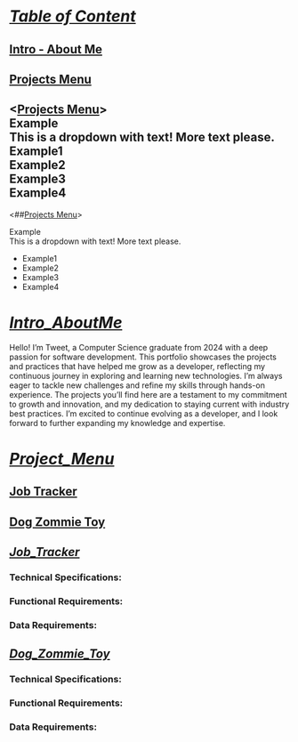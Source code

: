 # <ins>***Table of Content***</ins>
## [Intro - About Me](#Intro_AboutMe)
## [Projects Menu](#Project_Menu)
## <[Projects Menu](#Project_Menu)><summary>Example</summary> This is a dropdown with text! More text please. <summary>Example1</summary> <summary>Example2</summary> <summary>Example3</summary><summary>Example4</summary></details>


<##[Projects Menu](#project_menu)>
  <summary>Example</summary>
  This is a dropdown with text! More text please.
  <ul>
    <li>Example1</li>
    <li>Example2</li>
    <li>Example3</li>
    <li>Example4</li>
  </ul>
</details>


# <ins>***Intro_AboutMe***</ins>
  Hello! I’m Tweet, a Computer Science graduate from 2024 with a deep passion for software development. This portfolio showcases the projects and practices that have helped me grow as a developer, reflecting my continuous journey in exploring and learning new technologies. I’m always eager to tackle new challenges and refine my skills through hands-on experience. The projects you’ll find here are a testament to my commitment to growth and innovation, and my dedication to staying current with industry best practices. I’m excited to continue evolving as a developer, and I look forward to further expanding my knowledge and expertise.

# <ins>***Project_Menu***</ins>
## [Job Tracker](#Job_Tracker)
## [Dog Zommie Toy](#Dog_Zommie_Toy)


## <ins>***Job_Tracker***</ins>
### Technical Specifications:
### Functional Requirements:
### Data Requirements:

## <ins>***Dog_Zommie_Toy***</ins>
### Technical Specifications:
### Functional Requirements:
### Data Requirements:




